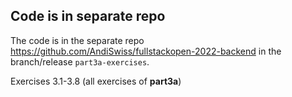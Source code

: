 ## Code is in separate repo
The code is in the separate repo
https://github.com/AndiSwiss/fullstackopen-2022-backend in the branch/release
`part3a-exercises`.

Exercises 3.1-3.8 (all exercises of **part3a**)

